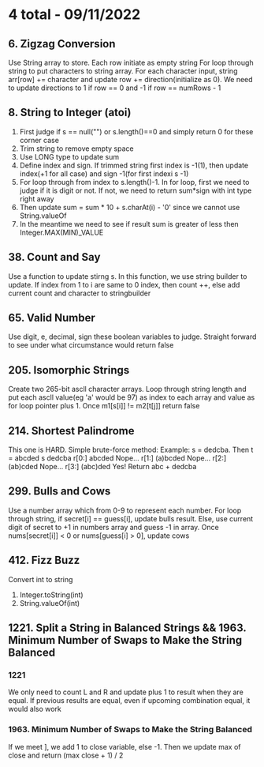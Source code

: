# 4 total - 09/11/2022

## 6. Zigzag Conversion
Use String array to store. Each row initiate as empty string
For loop through string to put characters to string array. For each character input, string arr[row] += character and update row += direction(initialize as 0). We need to update directions to 1 if row == 0 and -1 if row == numRows - 1

## 8. String to Integer (atoi)
1. First judge if s == null("") or s.length()==0 and simply return 0 for these corner case
2. Trim string to remove empty space
3. Use LONG type to update sum
4. Define index and sign. If trimmed string first index is -1(1), then update index(+1 for all case) and sign -1(for first indexi s -1)
5. For loop through from index to s.length()-1. In for loop, first we need to judge if it is digit or not. If not, we need to return sum*sign with int type right away
6. Then update sum = sum * 10 + s.charAt(i) - '0' since we cannot use String.valueOf
7. In the meantime we need to see if result sum is greater of less then Integer.MAX(MIN)_VALUE

## 38. Count and Say
Use a function to update stirng s. In this function, we use string builder to update. If index from 1 to i are same to 0 index, then count ++, else add current count and character to stringbuilder

## 65. Valid Number
Use digit, e, decimal, sign these boolean variables to judge. Straight forward to see under what circumstance would return false

## 205. Isomorphic Strings
Create two 265-bit ascll character arrays. Loop through string length and put each ascll value(eg 'a' would be 97) as index to each array and value as for loop pointer plus 1. Once m1[s[i]] != m2[t[j]] return false

## 214. Shortest Palindrome
This one is HARD. Simple brute-force method:
Example: s = dedcba. Then t = abcded
s          dedcba
  r[0:]      abcded    Nope...
  r[1:]   (a)bcded     Nope...
  r[2:]  (ab)cded      Nope...
  r[3:] (abc)ded       Yes! Return abc + dedcba
  
 ## 299. Bulls and Cows
 Use a number array which from 0-9 to represent each number.
 For loop through string, if secret[i] == guess[i], update bulls result. Else, use current digit of secret to +1 in numbers array and guess -1 in array. Once nums[secret[i]] < 0 or nums[guess[i] > 0], update cows

## 412. Fizz Buzz
Convert int to string
1. Integer.toString(int)
2. String.valueOf(int)

## 1221. Split a String in Balanced Strings && 1963. Minimum Number of Swaps to Make the String Balanced
### 1221
We only need to count L and R and update plus 1 to result when they are equal. If previous results are equal, even if upcoming combination equal, it would also work
### 1963. Minimum Number of Swaps to Make the String Balanced
If we meet ], we add 1 to close variable, else -1. Then we update max of close and return (max close + 1) / 2
